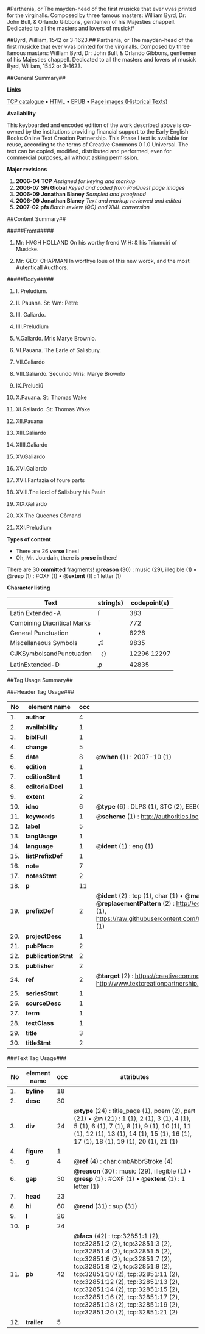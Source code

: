 #Parthenia, or The mayden-head of the first musicke that ever vvas printed for the virginalls. Composed by three famous masters: William Byrd, Dr: John Bull, & Orlando Gibbons, gentlemen of his Majesties chappell. Dedicated to all the masters and lovers of musick#

##Byrd, William, 1542 or 3-1623.##
Parthenia, or The mayden-head of the first musicke that ever vvas printed for the virginalls. Composed by three famous masters: William Byrd, Dr: John Bull, & Orlando Gibbons, gentlemen of his Majesties chappell. Dedicated to all the masters and lovers of musick
Byrd, William, 1542 or 3-1623.

##General Summary##

**Links**

[TCP catalogue](http://www.ota.ox.ac.uk/tcp/)  • 
[HTML](http://tei.it.ox.ac.uk/tcp/Texts-HTML/free/A30/A30812.html)  • 
[EPUB](http://tei.it.ox.ac.uk/tcp/Texts-EPUB/free/A30/A30812.epub) • 
[Page images (Historical Texts)](https://data.historicaltexts.jisc.ac.uk/view?pubId=eebo-99828424e&pageId=eebo-99828424e-32851-1)

**Availability**

This keyboarded and encoded edition of the
	       work described above is co-owned by the institutions
	       providing financial support to the Early English Books
	       Online Text Creation Partnership. This Phase I text is
	       available for reuse, according to the terms of Creative
	       Commons 0 1.0 Universal. The text can be copied,
	       modified, distributed and performed, even for
	       commercial purposes, all without asking permission.

**Major revisions**

1. __2006-04__ __TCP__ *Assigned for keying and markup*
1. __2006-07__ __SPi Global__ *Keyed and coded from ProQuest page images*
1. __2006-09__ __Jonathan Blaney__ *Sampled and proofread*
1. __2006-09__ __Jonathan Blaney__ *Text and markup reviewed and edited*
1. __2007-02__ __pfs__ *Batch review (QC) and XML conversion*

##Content Summary##

#####Front#####

1. Mr: HVGH HOLLAND On his worthy frend W:H: & his Triumuiri of Musicke.

1. Mr: GEO: CHAPMAN In worthye loue of this new worck, and the most Autenticall Aucthors.

#####Body#####

1. I. Preludium.

1. II. Pauana. Sr: Wm: Petre

1. III. Galiardo.

1. IIII.Preludium

1. V.Galiardo. Mris Marye Brownlo.

1. VI.Pauana. The Earle of Salisbury.

1. VII.Galiardo

1. VIII.Galiardo. Secundo  Mris: Marye Brownlo

1. IX.Preludiū

1. X.Pauana. St: Thomas Wake

1. XI.Galiardo. St: Thomas Wake

1. XII.Pauana

1. XIII.Galiardo

1. XIIII.Galiardo

1. XV.Galiardo

1. XVI.Galiardo

1. XVII.Fantazia of foure parts

1. XVIII.The lord of Salisbury his Pauin

1. XIX.Galiardo

1. XX.The Queenes Cōmand

1. XXI.Preludium

**Types of content**

  * There are 26 **verse** lines!
  * Oh, Mr. Jourdain, there is **prose** in there!

There are 30 **ommitted** fragments! 
 @__reason__ (30) : music (29), illegible (1)  •  @__resp__ (1) : #OXF (1)  •  @__extent__ (1) : 1 letter (1)

**Character listing**


|Text|string(s)|codepoint(s)|
|---|---|---|
|Latin Extended-A|ſ|383|
|Combining             Diacritical Marks|̄|772|
|General Punctuation|•|8226|
|Miscellaneous Symbols|♫|9835|
|CJKSymbolsandPunctuation|〈〉|12296 12297|
|LatinExtended-D|ꝓ|42835|

##Tag Usage Summary##

###Header Tag Usage###

|No|element name|occ|attributes|
|---|---|---|---|
|1.|__author__|4||
|2.|__availability__|1||
|3.|__biblFull__|1||
|4.|__change__|5||
|5.|__date__|8| @__when__ (1) : 2007-10 (1)|
|6.|__edition__|1||
|7.|__editionStmt__|1||
|8.|__editorialDecl__|1||
|9.|__extent__|2||
|10.|__idno__|6| @__type__ (6) : DLPS (1), STC (2), EEBO-CITATION (1), PROQUEST (1), VID (1)|
|11.|__keywords__|1| @__scheme__ (1) : http://authorities.loc.gov/ (1)|
|12.|__label__|5||
|13.|__langUsage__|1||
|14.|__language__|1| @__ident__ (1) : eng (1)|
|15.|__listPrefixDef__|1||
|16.|__note__|7||
|17.|__notesStmt__|2||
|18.|__p__|11||
|19.|__prefixDef__|2| @__ident__ (2) : tcp (1), char (1)  •  @__matchPattern__ (2) : ([0-9\-]+):([0-9IVX]+) (1), (.+) (1)  •  @__replacementPattern__ (2) : http://eebo.chadwyck.com/downloadtiff?vid=$1&page=$2 (1), https://raw.githubusercontent.com/textcreationpartnership/Texts/master/tcpchars.xml#$1 (1)|
|20.|__projectDesc__|1||
|21.|__pubPlace__|2||
|22.|__publicationStmt__|2||
|23.|__publisher__|2||
|24.|__ref__|2| @__target__ (2) : https://creativecommons.org/publicdomain/zero/1.0/ (1), http://www.textcreationpartnership.org/docs/. (1)|
|25.|__seriesStmt__|1||
|26.|__sourceDesc__|1||
|27.|__term__|1||
|28.|__textClass__|1||
|29.|__title__|3||
|30.|__titleStmt__|2||


###Text Tag Usage###

|No|element name|occ|attributes|
|---|---|---|---|
|1.|__byline__|18||
|2.|__desc__|30||
|3.|__div__|24| @__type__ (24) : title_page (1), poem (2), part (21)  •  @__n__ (21) : 1 (1), 2 (1), 3 (1), 4 (1), 5 (1), 6 (1), 7 (1), 8 (1), 9 (1), 10 (1), 11 (1), 12 (1), 13 (1), 14 (1), 15 (1), 16 (1), 17 (1), 18 (1), 19 (1), 20 (1), 21 (1)|
|4.|__figure__|1||
|5.|__g__|4| @__ref__ (4) : char:cmbAbbrStroke (4)|
|6.|__gap__|30| @__reason__ (30) : music (29), illegible (1)  •  @__resp__ (1) : #OXF (1)  •  @__extent__ (1) : 1 letter (1)|
|7.|__head__|23||
|8.|__hi__|60| @__rend__ (31) : sup (31)|
|9.|__l__|26||
|10.|__p__|24||
|11.|__pb__|42| @__facs__ (42) : tcp:32851:1 (2), tcp:32851:2 (2), tcp:32851:3 (2), tcp:32851:4 (2), tcp:32851:5 (2), tcp:32851:6 (2), tcp:32851:7 (2), tcp:32851:8 (2), tcp:32851:9 (2), tcp:32851:10 (2), tcp:32851:11 (2), tcp:32851:12 (2), tcp:32851:13 (2), tcp:32851:14 (2), tcp:32851:15 (2), tcp:32851:16 (2), tcp:32851:17 (2), tcp:32851:18 (2), tcp:32851:19 (2), tcp:32851:20 (2), tcp:32851:21 (2)|
|12.|__trailer__|5||
